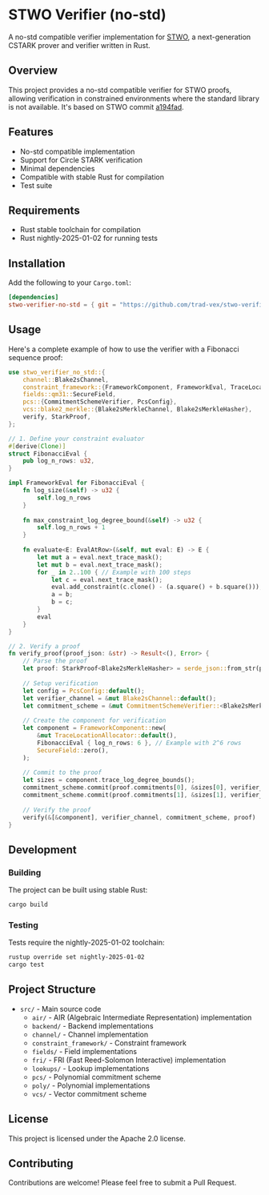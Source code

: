 # STWO Verifier (no-std)

A no-std compatible verifier implementation for [STWO](https://github.com/starkware-libs/stwo), a next-generation CSTARK prover and verifier written in Rust.

## Overview

This project provides a no-std compatible verifier for STWO proofs, allowing verification in constrained environments where the standard library is not available. It's based on STWO commit [a194fad](https://github.com/starkware-libs/stwo/commit/a194fad).

## Features

- No-std compatible implementation
- Support for Circle STARK verification
- Minimal dependencies
- Compatible with stable Rust for compilation
- Test suite

## Requirements

- Rust stable toolchain for compilation
- Rust nightly-2025-01-02 for running tests

## Installation

Add the following to your `Cargo.toml`:

```toml
[dependencies]
stwo-verifier-no-std = { git = "https://github.com/trad-vex/stwo-verifier-no-std"}
```

## Usage

Here's a complete example of how to use the verifier with a Fibonacci sequence proof:

```rust
use stwo_verifier_no_std::{
    channel::Blake2sChannel,
    constraint_framework::{FrameworkComponent, FrameworkEval, TraceLocationAllocator},
    fields::qm31::SecureField,
    pcs::{CommitmentSchemeVerifier, PcsConfig},
    vcs::blake2_merkle::{Blake2sMerkleChannel, Blake2sMerkleHasher},
    verify, StarkProof,
};

// 1. Define your constraint evaluator
#[derive(Clone)]
struct FibonacciEval {
    pub log_n_rows: u32,
}

impl FrameworkEval for FibonacciEval {
    fn log_size(&self) -> u32 {
        self.log_n_rows
    }
    
    fn max_constraint_log_degree_bound(&self) -> u32 {
        self.log_n_rows + 1
    }
    
    fn evaluate<E: EvalAtRow>(&self, mut eval: E) -> E {
        let mut a = eval.next_trace_mask();
        let mut b = eval.next_trace_mask();
        for _ in 2..100 { // Example with 100 steps
            let c = eval.next_trace_mask();
            eval.add_constraint(c.clone() - (a.square() + b.square()));
            a = b;
            b = c;
        }
        eval
    }
}

// 2. Verify a proof
fn verify_proof(proof_json: &str) -> Result<(), Error> {
    // Parse the proof
    let proof: StarkProof<Blake2sMerkleHasher> = serde_json::from_str(proof_json)?;
    
    // Setup verification
    let config = PcsConfig::default();
    let verifier_channel = &mut Blake2sChannel::default();
    let commitment_scheme = &mut CommitmentSchemeVerifier::<Blake2sMerkleChannel>::new(config);
    
    // Create the component for verification
    let component = FrameworkComponent::new(
        &mut TraceLocationAllocator::default(),
        FibonacciEval { log_n_rows: 6 }, // Example with 2^6 rows
        SecureField::zero(),
    );
    
    // Commit to the proof
    let sizes = component.trace_log_degree_bounds();
    commitment_scheme.commit(proof.commitments[0], &sizes[0], verifier_channel);
    commitment_scheme.commit(proof.commitments[1], &sizes[1], verifier_channel);
    
    // Verify the proof
    verify(&[&component], verifier_channel, commitment_scheme, proof)
}
```

## Development

### Building

The project can be built using stable Rust:

```bash
cargo build
```

### Testing

Tests require the nightly-2025-01-02 toolchain:

```bash
rustup override set nightly-2025-01-02
cargo test
```

## Project Structure

- `src/` - Main source code
  - `air/` - AIR (Algebraic Intermediate Representation) implementation
  - `backend/` - Backend implementations
  - `channel/` - Channel implementation
  - `constraint_framework/` - Constraint framework
  - `fields/` - Field implementations
  - `fri/` - FRI (Fast Reed-Solomon Interactive) implementation
  - `lookups/` - Lookup implementations
  - `pcs/` - Polynomial commitment scheme
  - `poly/` - Polynomial implementations
  - `vcs/` - Vector commitment scheme

## License

This project is licensed under the Apache 2.0 license.

## Contributing

Contributions are welcome! Please feel free to submit a Pull Request. 